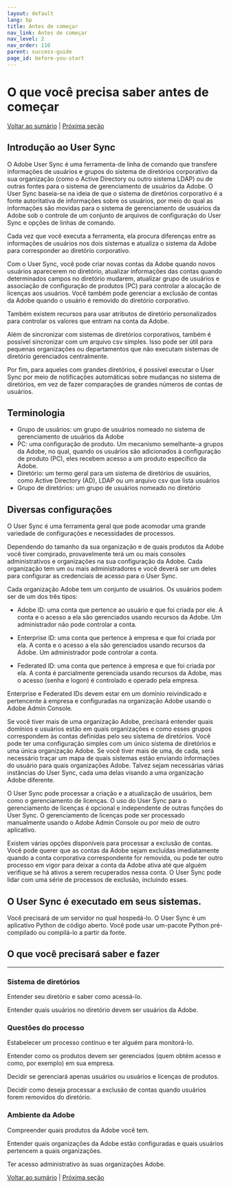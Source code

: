 ```yaml
---
layout: default
lang: bp
title: Antes de começar
nav_link: Antes de começar
nav_level: 2
nav_order: 110
parent: success-guide
page_id: before-you-start
---
```


# O que você precisa saber antes de começar

[Voltar ao sumário](index.md) \| [Próxima seção](layout_orgs.md)

## Introdução ao User Sync

O Adobe User Sync é uma ferramenta-de linha de comando que transfere informações de usuários e grupos do sistema de diretórios corporativo da sua organização (como o Active Directory ou outro sistema LDAP) ou de outras fontes para o sistema de gerenciamento de usuários da Adobe.  O User Sync baseia-se na ideia de que o sistema de diretórios corporativo é a fonte autoritativa de informações sobre os usuários, por meio do qual as informações são movidas para o sistema de gerenciamento de usuários da Adobe sob o controle de um conjunto de arquivos de configuração do User Sync e opções de linhas de comando.

Cada vez que você executa a ferramenta, ela procura diferenças entre as informações de usuários nos dois sistemas e atualiza o sistema da Adobe para corresponder ao diretório corporativo.

Com o User Sync, você pode criar novas contas da Adobe quando novos usuários aparecerem no diretório, atualizar informações das contas quando determinados campos no diretório mudarem, atualizar grupo de usuários e associação de configuração de produtos (PC) para controlar a alocação de licenças aos usuários.  Você também pode gerenciar a exclusão de contas da Adobe quando o usuário é removido do diretório corporativo.

Também existem recursos para usar atributos de diretório personalizados para controlar os valores que entram na conta da Adobe.

Além de sincronizar com sistemas de diretórios corporativos, também é possível sincronizar com um arquivo csv simples.  Isso pode ser útil para pequenas organizações ou departamentos que não executam sistemas de diretório gerenciados centralmente.

Por fim, para aqueles com grandes diretórios, é possível executar o User Sync por meio de notificações automáticas sobre mudanças no sistema de diretórios, em vez de fazer comparações de grandes números de contas de usuários.

## Terminologia

- Grupo de usuários: um grupo de usuários nomeado no sistema de gerenciamento de usuários da Adobe
- PC: uma configuração de produto.  Um mecanismo semelhante-a grupos da Adobe, no qual, quando os usuários são adicionados à configuração de produto (PC), eles recebem acesso a um produto específico da Adobe.
- Diretório: um termo geral para um sistema de diretórios de usuários, como Active Directory (AD), LDAP ou um arquivo csv que lista usuários
- Grupo de diretórios: um grupo de usuários nomeado no diretório

 

## Diversas configurações
O User Sync é uma ferramenta geral que pode acomodar uma grande variedade de configurações e necessidades de processos.

Dependendo do tamanho da sua organização e de quais produtos da Adobe você tiver comprado, provavelmente terá um ou mais consoles administrativos e organizações na sua configuração da Adobe.  Cada organização tem um ou mais administradores e você deverá ser um deles para configurar as credenciais de acesso para o User Sync.

Cada organização Adobe tem um conjunto de usuários.  Os usuários podem ser de um dos três tipos:

- Adobe ID: uma conta que pertence ao usuário e que foi criada por ele.  A conta e o acesso a ela são gerenciados usando recursos da Adobe.  Um administrador não pode controlar a conta.

- Enterprise ID: uma conta que pertence à empresa e que foi criada por ela.  A conta e o acesso a ela são gerenciados usando recursos da Adobe.  Um administrador pode controlar a conta.

- Federated ID: uma conta que pertence à empresa e que foi criada por ela.  A conta é parcialmente gerenciada usando recursos da Adobe, mas o acesso (senha e logon) é controlado e operado pela empresa.

Enterprise e Federated IDs devem estar em um domínio reivindicado e pertencente à empresa e configuradas na organização Adobe usando o Adobe Admin Console.

Se você tiver mais de uma organização Adobe, precisará entender quais domínios e usuários estão em quais organizações e como esses grupos correspondem às contas definidas pelo seu sistema de diretórios.  Você pode ter uma configuração simples com um único sistema de diretórios e uma única organização Adobe.  Se você tiver mais de uma, de cada, será necessário traçar um mapa de quais sistemas estão enviando informações do usuário para quais organizações Adobe.  Talvez sejam necessárias várias instâncias do User Sync, cada uma delas visando a uma organização Adobe diferente.

O User Sync pode processar a criação e a atualização de usuários, bem como o gerenciamento de licenças.  O uso do User Sync para o gerenciamento de licenças é opcional e independente de outras funções do User Sync.  O gerenciamento de licenças pode ser processado manualmente usando o Adobe Admin Console ou por meio de outro aplicativo.

Existem várias opções disponíveis para processar a exclusão de contas.  Você pode querer que as contas da Adobe sejam excluídas imediatamente quando a conta corporativa correspondente for removida, ou pode ter outro processo em vigor para deixar a conta da Adobe ativa até que alguém verifique se há ativos a serem recuperados nessa conta.  O User Sync pode lidar com uma série de processos de exclusão, incluindo esses.


## O User Sync é executado em seus sistemas.  
Você precisará de um servidor no qual hospedá-lo.  O User Sync é um aplicativo Python de código aberto.  Você pode usar um-pacote Python pré-compilado ou compilá-lo a partir da fonte.

## O que você precisará saber e fazer

----------

### Sistema de diretórios
Entender seu diretório e saber como acessá-lo.

Entender quais usuários no diretório devem ser usuários da Adobe.

### Questões do processo
Estabelecer um processo contínuo e ter alguém para monitorá-lo.

Entender como os produtos devem ser gerenciados (quem obtém acesso e como, por exemplo) em sua empresa.

Decidir se gerenciará apenas usuários ou usuários e licenças de produtos.

Decidir como deseja processar a exclusão de contas quando usuários forem removidos do diretório.

### Ambiente da Adobe
Compreender quais produtos da Adobe você tem.

Entender quais organizações da Adobe estão configuradas e quais usuários pertencem a quais organizações.

Ter acesso administrativo às suas organizações Adobe.

[Voltar ao sumário](index.md) \|  [Próxima seção](layout_orgs.md)
